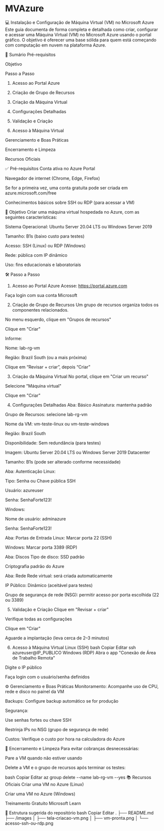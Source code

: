 # MVAzure
💻 Instalação e Configuração de Máquina Virtual (VM) no Microsoft Azure
Este guia documenta de forma completa e detalhada como criar, configurar e acessar uma Máquina Virtual (VM) no Microsoft Azure usando o portal gráfico. O objetivo é oferecer uma base sólida para quem está começando com computação em nuvem na plataforma Azure.

🧾 Sumário
Pré-requisitos

Objetivo

Passo a Passo

1. Acesso ao Portal Azure

2. Criação de Grupo de Recursos

3. Criação da Máquina Virtual

4. Configurações Detalhadas

5. Validação e Criação

6. Acesso à Máquina Virtual

Gerenciamento e Boas Práticas

Encerramento e Limpeza

Recursos Oficiais

✅ Pré-requisitos
Conta ativa no Azure Portal

Navegador de internet (Chrome, Edge, Firefox)

Se for a primeira vez, uma conta gratuita pode ser criada em azure.microsoft.com/free

Conhecimentos básicos sobre SSH ou RDP (para acessar a VM)

🎯 Objetivo
Criar uma máquina virtual hospedada no Azure, com as seguintes características:

Sistema Operacional: Ubuntu Server 20.04 LTS ou Windows Server 2019

Tamanho: B1s (baixo custo para testes)

Acesso: SSH (Linux) ou RDP (Windows)

Rede: pública com IP dinâmico

Uso: fins educacionais e laboratoriais

🛠️ Passo a Passo
1. Acesso ao Portal Azure
Acesse: https://portal.azure.com

Faça login com sua conta Microsoft

2. Criação de Grupo de Recursos
Um grupo de recursos organiza todos os componentes relacionados.

No menu esquerdo, clique em "Grupos de recursos"

Clique em "Criar"

Informe:

Nome: lab-rg-vm

Região: Brazil South (ou a mais próxima)

Clique em “Revisar + criar”, depois “Criar”

3. Criação da Máquina Virtual
No portal, clique em "Criar um recurso"

Selecione "Máquina virtual"

Clique em "Criar"

4. Configurações Detalhadas
Aba: Básico
Assinatura: mantenha padrão

Grupo de Recursos: selecione lab-rg-vm

Nome da VM: vm-teste-linux ou vm-teste-windows

Região: Brazil South

Disponibilidade: Sem redundância (para testes)

Imagem: Ubuntu Server 20.04 LTS ou Windows Server 2019 Datacenter

Tamanho: B1s (pode ser alterado conforme necessidade)

Aba: Autenticação
Linux:

Tipo: Senha ou Chave pública SSH

Usuário: azureuser

Senha: SenhaForte123!

Windows:

Nome de usuário: adminazure

Senha: SenhaForte123!

Aba: Portas de Entrada
Linux: Marcar porta 22 (SSH)

Windows: Marcar porta 3389 (RDP)

Aba: Discos
Tipo de disco: SSD padrão

Criptografia padrão do Azure

Aba: Rede
Rede virtual: será criada automaticamente

IP Público: Dinâmico (aceitável para testes)

Grupo de segurança de rede (NSG): permitir acesso por porta escolhida (22 ou 3389)

5. Validação e Criação
Clique em "Revisar + criar"

Verifique todas as configurações

Clique em "Criar"

Aguarde a implantação (leva cerca de 2–3 minutos)

6. Acesso à Máquina Virtual
Linux (SSH)
bash
Copiar
Editar
ssh azureuser@IP_PUBLICO
Windows (RDP)
Abra o app "Conexão de Área de Trabalho Remota"

Digite o IP público

Faça login com o usuário/senha definidos

⚙️ Gerenciamento e Boas Práticas
Monitoramento: Acompanhe uso de CPU, rede e disco no painel da VM

Backups: Configure backup automático se for produção

Segurança:

Use senhas fortes ou chave SSH

Restrinja IPs no NSG (grupo de segurança de rede)

Custos: Verifique o custo por hora na calculadora do Azure

🧹 Encerramento e Limpeza
Para evitar cobranças desnecessárias:

Pare a VM quando não estiver usando

Delete a VM e o grupo de recursos após terminar os testes:

bash
Copiar
Editar
az group delete --name lab-rg-vm --yes
📚 Recursos Oficiais
Criar uma VM no Azure (Linux)

Criar uma VM no Azure (Windows)

Treinamento Gratuito Microsoft Learn

📂 Estrutura sugerida do repositório
bash
Copiar
Editar
.
├── README.md
├── /images
│   ├── tela-criacao-vm.png
│   ├── vm-pronta.png
│   └── acesso-ssh-ou-rdp.png
